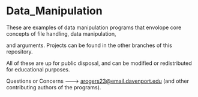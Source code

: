 # Data_Manipulation

These are examples of data manipulation programs that envolope core concepts of file handling, data manipulation, 

and arguments. Projects can be found in the other branches of this repository.

All of these are up for public disposal, and can be modified or redistributed for educational purposes.

Questions or Concerns ---> arogers23@email.davenport.edu (and other contributing authors of the programs).
